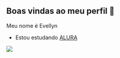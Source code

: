 ## Boas vindas ao meu perfil 💙

Meu nome é Evellyn

- Estou estudando [ALURA](https://www.aluralura.com.br)

![]( https://media1.tenor.com/m/S0etLbUHAtAAAAAd/cool-fun.gif
)
  
